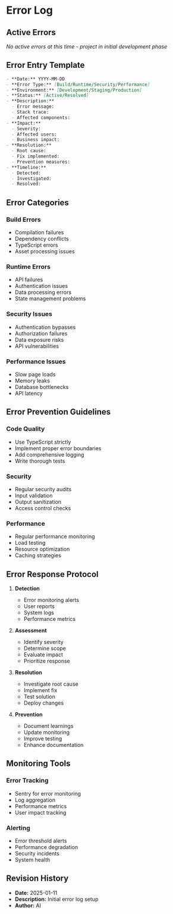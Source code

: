 # Error Log

## Active Errors
*No active errors at this time - project in initial development phase*

## Error Entry Template
```markdown
- **Date:** YYYY-MM-DD
- **Error Type:** [Build/Runtime/Security/Performance]
- **Environment:** [Development/Staging/Production]
- **Status:** [Active/Resolved]
- **Description:**
  - Error message:
  - Stack trace:
  - Affected components:
- **Impact:**
  - Severity:
  - Affected users:
  - Business impact:
- **Resolution:**
  - Root cause:
  - Fix implemented:
  - Prevention measures:
- **Timeline:**
  - Detected:
  - Investigated:
  - Resolved:
```

## Error Categories

### Build Errors
- Compilation failures
- Dependency conflicts
- TypeScript errors
- Asset processing issues

### Runtime Errors
- API failures
- Authentication issues
- Data processing errors
- State management problems

### Security Issues
- Authentication bypasses
- Authorization failures
- Data exposure risks
- API vulnerabilities

### Performance Issues
- Slow page loads
- Memory leaks
- Database bottlenecks
- API latency

## Error Prevention Guidelines

### Code Quality
- Use TypeScript strictly
- Implement proper error boundaries
- Add comprehensive logging
- Write thorough tests

### Security
- Regular security audits
- Input validation
- Output sanitization
- Access control checks

### Performance
- Regular performance monitoring
- Load testing
- Resource optimization
- Caching strategies

## Error Response Protocol

1. **Detection**
   - Error monitoring alerts
   - User reports
   - System logs
   - Performance metrics

2. **Assessment**
   - Identify severity
   - Determine scope
   - Evaluate impact
   - Prioritize response

3. **Resolution**
   - Investigate root cause
   - Implement fix
   - Test solution
   - Deploy changes

4. **Prevention**
   - Document learnings
   - Update monitoring
   - Improve testing
   - Enhance documentation

## Monitoring Tools

### Error Tracking
- Sentry for error monitoring
- Log aggregation
- Performance metrics
- User impact tracking

### Alerting
- Error threshold alerts
- Performance degradation
- Security incidents
- System health

## Revision History
- **Date:** 2025-01-11
- **Description:** Initial error log setup
- **Author:** AI
